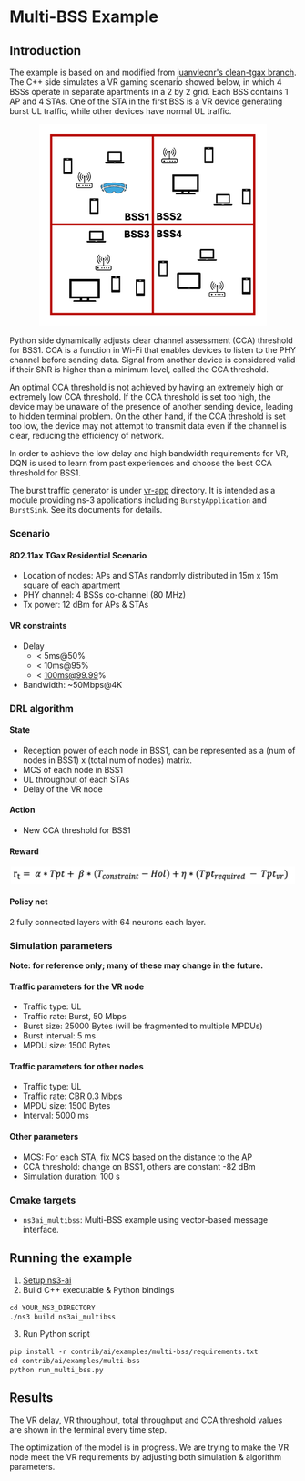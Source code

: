 # Multi-BSS Example

## Introduction

The example is based on and modified from [juanvleonr's clean-tgax branch](https://gitlab.com/juanvleonr/ns-3-dev/-/tree/clean-tgax?ref_type=heads).
The C++ side simulates a VR gaming scenario showed below, in which 4 BSSs operate in
separate apartments in a 2 by 2 grid. Each BSS contains 1 AP and 4 STAs. One of the STA
in the first BSS is a VR device generating burst UL traffic, while other devices have normal
UL traffic.

<p align="center">
    <img src="./docs/vr-scenario.png" alt="vr scenario" width="400"/>
</p>

Python side dynamically adjusts clear channel assessment (CCA) threshold for BSS1. CCA
is a function in Wi-Fi that enables devices to listen to the PHY channel before sending
data. Signal from another device is considered valid if their SNR is higher than a minimum
level, called the CCA threshold.

An optimal CCA threshold is not achieved by having an extremely high or extremely
low CCA threshold. If the CCA threshold is set too high, the device may be unaware of
the presence of another sending device, leading to hidden terminal problem. On the other hand,
if the CCA threshold is set too low, the device may not attempt to transmit data even if
the channel is clear, reducing the efficiency of network.

In order to achieve the low delay and high bandwidth requirements for VR, DQN is used
to learn from past experiences and choose the best CCA threshold for BSS1.

The burst traffic generator is under [vr-app](./vr-app) directory. It is intended as a
module providing ns-3 applications including `BurstyApplication` and `BurstSink`. See
its documents for details.

### Scenario

#### 802.11ax TGax Residential Scenario
- Location of nodes: APs and STAs randomly distributed in 15m x 15m square of each apartment
- PHY channel: 4 BSSs co-channel (80 MHz)
- Tx power: 12 dBm for APs & STAs

#### VR constraints
- Delay
  - < 5ms@50%
  - < 10ms@95%
  - < 100ms@99.99%
- Bandwidth: ~50Mbps@4K

### DRL algorithm

#### State

- Reception power of each node in BSS1, can be represented as a (num of nodes in BSS1) x (total num of nodes) matrix.
- MCS of each node in BSS1
- UL throughput of each STAs
- Delay of the VR node

#### Action

- New CCA threshold for BSS1

#### Reward

<p align="center">
    <img src="./docs/reward-formula.png" alt="reward" width="500"/>
</p>

#### Policy net

2 fully connected layers with 64 neurons each layer.

### Simulation parameters

**Note: for reference only; many of these may change in the future.**

#### Traffic parameters for the VR node

- Traffic type: UL
- Traffic rate: Burst, 50 Mbps
- Burst size: 25000 Bytes (will be fragmented to multiple MPDUs)
- Burst interval: 5 ms
- MPDU size: 1500 Bytes

#### Traffic parameters for other nodes

- Traffic type: UL
- Traffic rate: CBR 0.3 Mbps
- MPDU size: 1500 Bytes
- Interval: 5000 ms

#### Other parameters

- MCS: For each STA, fix MCS based on the distance to the AP
- CCA threshold: change on BSS1, others are constant -82 dBm
- Simulation duration: 100 s

### Cmake targets

- `ns3ai_multibss`: Multi-BSS example using vector-based message interface.

## Running the example

1. [Setup ns3-ai](../../docs/install.md)
2. Build C++ executable & Python bindings

```shell
cd YOUR_NS3_DIRECTORY
./ns3 build ns3ai_multibss
```

3. Run Python script

```shell
pip install -r contrib/ai/examples/multi-bss/requirements.txt
cd contrib/ai/examples/multi-bss
python run_multi_bss.py
```

## Results

The VR delay, VR throughput, total throughput and CCA threshold values
are shown in the terminal every time step.

The optimization of the model is in progress. We are trying to make the
VR node meet the VR requirements by adjusting both simulation & algorithm
parameters.


